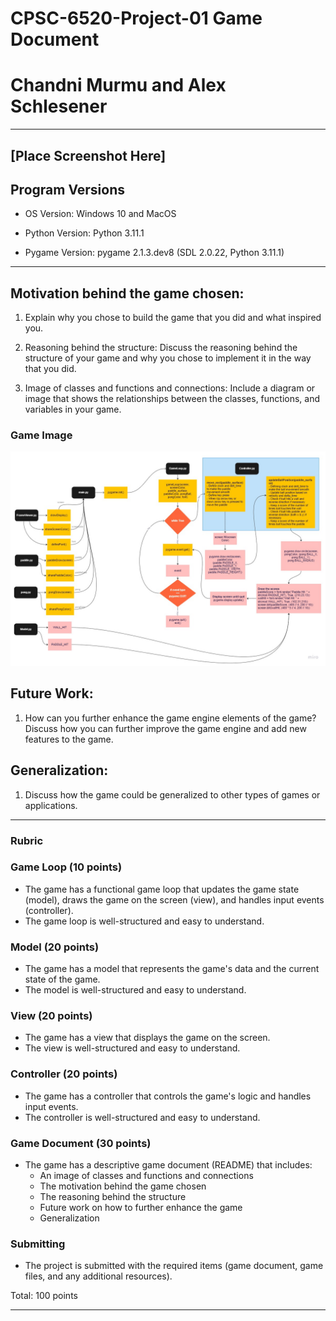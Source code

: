 # CPSC-6520-Project-01 Game Document
# Chandni Murmu and Alex Schlesener

------------------------------------------------------------------------------------------
[Place Screenshot Here]
-------------------------------------------------------------------------------------------

## Program Versions

- OS Version: Windows 10 and MacOS

- Python Version: Python 3.11.1

- Pygame Version: pygame 2.1.3.dev8 (SDL 2.0.22, Python 3.11.1)

--------------------------------------------------------------------------------------------

## Motivation behind the game chosen: 
1. Explain why you chose to build the game that you did and what inspired you.
   
2. Reasoning behind the structure: Discuss the reasoning behind the structure of your game and why you chose to implement it in the way that you did.

3. Image of classes and functions and connections: Include a diagram or image that shows the relationships between the classes, functions, and variables in your game.
### Game Image
![Alt text](2D_Game_Engine_Flowchart%20-%20Frame%201.jpg)

## Future Work:
1. How can you further enhance the game engine elements of the game? Discuss how you can further improve the game engine and add new features to the game.

## Generalization: 
1. Discuss how the game could be generalized to other types of games or applications.

------------------------------------------------------------------------------------------------

### Rubric
### Game Loop (10 points)
- The game has a functional game loop that updates the game state (model), draws the game on the screen (view), and handles input events (controller).
- The game loop is well-structured and easy to understand.
### Model (20 points)
- The game has a model that represents the game's data and the current state of the game.
- The model is well-structured and easy to understand.
### View (20 points)
- The game has a view that displays the game on the screen.
- The view is well-structured and easy to understand.
### Controller (20 points)
- The game has a controller that controls the game's logic and handles input events.
- The controller is well-structured and easy to understand.
### Game Document (30 points)
- The game has a descriptive game document (README) that includes:
  - An image of classes and functions and connections
  - The motivation behind the game chosen
  - The reasoning behind the structure
  - Future work on how to further enhance the game
  - Generalization
### Submitting
- The project is submitted with the required items (game document, game files, and any additional resources).

Total: 100 points

----------------------------------------------------------------------------------------------------------


